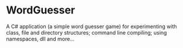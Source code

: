 # WordGuesser

A C# application (a simple word guesser game) for experimenting with class, file and directory structures; command line compiling; using namespaces, dll and more... 